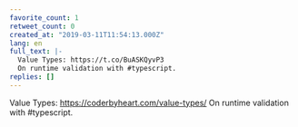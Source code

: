 ```yaml
---
favorite_count: 1
retweet_count: 0
created_at: "2019-03-11T11:54:13.000Z"
lang: en
full_text: |-
  Value Types: https://t.co/BuASKQyvP3 
  On runtime validation with #typescript.
replies: []
---
```


Value Types: <https://coderbyheart.com/value-types/> On runtime validation with
#typescript.
